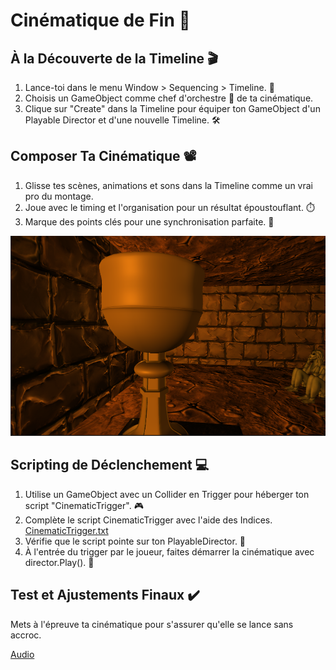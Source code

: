 # Cinématique de Fin 🏁
## À la Découverte de la Timeline 🎬
1. Lance-toi dans le menu Window > Sequencing > Timeline. 🌟
2. Choisis un GameObject comme chef d'orchestre 🎼 de ta cinématique.
3. Clique sur "Create" dans la Timeline pour équiper ton GameObject d'un Playable Director et d'une nouvelle Timeline. 🛠️

## Composer Ta Cinématique 📽️
1. Glisse tes scènes, animations et sons dans la Timeline comme un vrai pro du montage. 
2. Joue avec le timing et l'organisation pour un résultat époustouflant. ⏱️
3. Marque des points clés pour une synchronisation parfaite. 🔑

![Cinematique](Images/Cinematique.png)

## Scripting de Déclenchement 💻
1. Utilise un GameObject avec un Collider en Trigger pour héberger ton script "CinematicTrigger". 🎮
2. Complète le script CinematicTrigger avec l'aide des Indices. [CinematicTrigger.txt](https://github.com/g404-code-gaming/MysteriesOfEgypt/files/14342630/CinematicTrigger.txt)
3. Vérifie que le script pointe sur ton PlayableDirector. 🎯
4. À l'entrée du trigger par le joueur, faites démarrer la cinématique avec director.Play(). 🏁

## Test et Ajustements Finaux ✔️
Mets à l'épreuve ta cinématique pour s'assurer qu'elle se lance sans accroc. 

[Audio](https://github.com/g404-code-gaming/MysteriesOfEgypt/blob/main/Cour/14.%20Audio.md)
